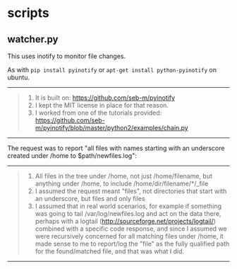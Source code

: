scripts
=======

watcher.py
----------

This uses inotify to monitor file changes.

As with `pip install pyinotify` or `apt-get install python-pyinotify` on ubuntu.

-------------------------------------------------------------------------------
> 1. It is built on:
>	https://github.com/seb-m/pyinotify
> 2. I kept the MIT license in place for that reason.
> 3. I worked from one of the tutorials provided:
>	https://github.com/seb-m/pyinotify/blob/master/python2/examples/chain.py
-------------------------------------------------------------------------------

The request was to report "all files with names starting with an underscore created under /home to $path/newfiles.log":

-------------------------------------------------------------------------------
> 1. All files in the tree under /home, not just /home/filename, but anything under /home, to include /home/dir/filename/*/_file
> 2. I assumed the request meant "files", not directories that start with an underscore, but files and only files
> 3. I assumed that in real world scenarios, for example if something was going to tail /var/log/newfiles.log and act on the data there, perhaps with a logtail (http://sourceforge.net/projects/logtail/) combined with a specific code response, and since I assumed we were recursively concerned for all matching files under /home, it made sense to me to report/log the "file" as the fully qualified path for the found/matched file, and that was what I did.
-------------------------------------------------------------------------------

